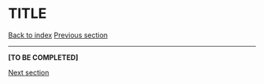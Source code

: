# TITLE

[Back to index](../index.md)
[Previous section]()

---

**[TO BE COMPLETED]**






[Next section]()